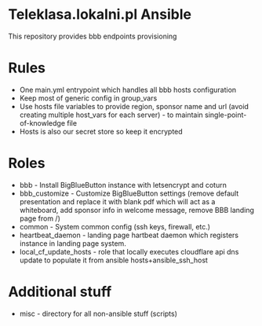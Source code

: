 Teleklasa.lokalni.pl Ansible
============================

This repository provides bbb endpoints provisioning

Rules
=====

* One main.yml entrypoint which handles all bbb hosts configuration
* Keep most of generic config in group_vars
* Use hosts file variables to provide region, sponsor name and url (avoid creating multiple host_vars for each server) - to maintain single-point-of-knowledge file
* Hosts is also our secret store so keep it encrypted

Roles
=====
* bbb - Install BigBlueButton instance with letsencrypt and coturn
* bbb_customize - Customize BigBlueButton settings (remove default presentation and replace it with blank pdf which will act as a whiteboard, add sponsor info in welcome message, remove BBB landing page from /)
* common - System common config (ssh keys, firewall, etc.)
* heartbeat_daemon - landing page hartbeat daemon which registers instance in landing page system.
* local_cf_update_hosts - role that locally executes cloudflare api dns update to populate it from ansible hosts+ansible_ssh_host

Additional stuff
================
* misc - directory for all non-ansible stuff (scripts)
